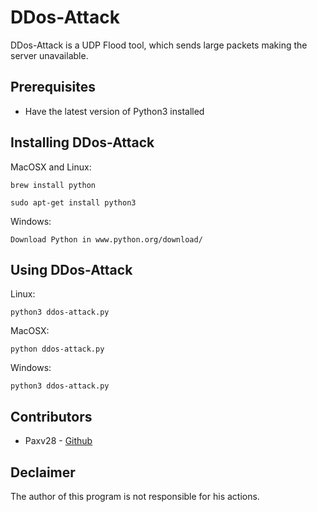 # DDos-Attack

DDos-Attack is a UDP Flood tool, which sends large packets 
making the server unavailable.

## Prerequisites
   * Have the latest version of Python3 installed

## Installing DDos-Attack

MacOSX and Linux:

`brew install python`

`sudo apt-get install python3`

Windows:

`Download Python in www.python.org/download/`

## Using DDos-Attack

Linux:

`python3 ddos-attack.py`

MacOSX:

`python ddos-attack.py`

Windows:

`python3 ddos-attack.py`

## Contributors

* Paxv28 - [Github](https://github.com/Paxv28)

## Declaimer

The author of this program is not responsible for his actions.
